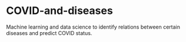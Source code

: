 # COVID-and-diseases
Machine learning and data science to identify relations between certain diseases and predict COVID status.
